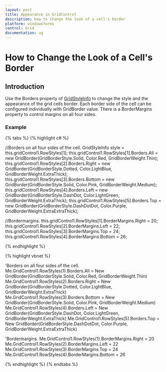 ```yaml
---
layout: post
title: Appearance in GridControl
description: how to change the look of a cell's border
platform: windowsforms
control: Grid
documentation: ug
---
```


# How to Change the Look of a Cell's Border

## Introduction

Use the Borders property of [GridStyleInfo](/windowsforms/Grid/Cell-Style-Architecture#gridstyleinfo-class-overview) to change the style and the appearance of the grid cells border. Each border side of the cell can be configured individually with GridBorder value. There is a BorderMargins property to control margins on all four sides. 

### Example

{% tabs %}
{% highlight c# %}

//Borders on all four sides of the cell.
GridStyleInfo style = this.gridControl1.RowStyles[1];
this.gridControl1.RowStyles[1].Borders.All = new GridBorder(GridBorderStyle.Solid, Color.Red, GridBorderWeight.Thin);
this.gridControl1.RowStyles[2].Borders.Right = new GridBorder(GridBorderStyle.Dotted, Color.LightBlue, GridBorderWeight.ExtraThick);
this.gridControl1.RowStyles[3].Borders.Bottom = new GridBorder(GridBorderStyle.Solid, Color.Pink, GridBorderWeight.Medium);
this.gridControl1.RowStyles[4].Borders.Left = new GridBorder(GridBorderStyle.DashDot, Color.LightGreen, GridBorderWeight.ExtraThick);
this.gridControl1.RowStyles[5].Borders.Top = new GridBorder(GridBorderStyle.DashDotDot, Color.Purple, GridBorderWeight.ExtraExtraThick);

//Bordermargins.
this.gridControl1.RowStyles[1].BorderMargins.Right = 20;
this.gridControl1.RowStyles[2].BorderMargins.Left = 22;
this.gridControl1.RowStyles[3].BorderMargins.Top = 24;
this.gridControl1.RowStyles[4].BorderMargins.Bottom = 26;

{% endhighlight  %}

{% highlight vbnet %}

'Borders on all four sides of the cell.
Me.GridControl1.RowStyles(1).Borders.All = New GridBorder(GridBorderStyle.Solid, Color.Red, GridBorderWeight.Thin)
Me.GridControl1.RowStyles(2).Borders.Right = New GridBorder(GridBorderStyle.Dotted, Color.LightBlue, GridBorderWeight.ExtraThick)
Me.GridControl1.RowStyles(3).Borders.Bottom = New GridBorder(GridBorderStyle.Solid, Color.Pink, GridBorderWeight.Medium)
Me.GridControl1.RowStyles(4).Borders.Left = New GridBorder(GridBorderStyle.DashDot, Color.LightGreen, GridBorderWeight.ExtraThick)
Me.GridControl1.RowStyles(5).Borders.Top = New GridBorder(GridBorderStyle.DashDotDot, Color.Purple, GridBorderWeight.ExtraExtraThick)

'Bordermargins.
Me.GridControl1.RowStyles(1).BorderMargins.Right = 20
Me.GridControl1.RowStyles(2).BorderMargins.Left = 22
Me.GridControl1.RowStyles(3).BorderMargins.Top = 24
Me.GridControl1.RowStyles(4).BorderMargins.Bottom = 26

{% endhighlight  %}
{% endtabs %}